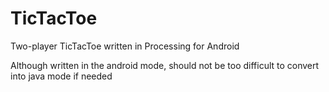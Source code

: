 # TicTacToe
 Two-player TicTacToe written in Processing for Android

 Although written in the android mode, should not be too difficult to convert into java mode if needed


 